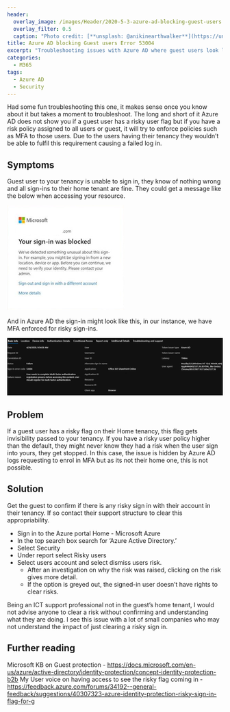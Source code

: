 ```yaml
---
header:   
  overlay_image: /images/Header/2020-5-3-azure-ad-blocking-guest-users.jpg
  overlay_filter: 0.5
  caption: "Photo credit: [**unsplash: @anikinearthwalker**](https://unsplash.com/@anikinearthwalker?utmsource=ghost&utmmedium=referral&utmcampaign=api-credit)"
title: Azure AD blocking Guest users Error 53004
excerpt: "Troubleshooting issues with Azure AD where guest users look like they require your MFA setup"
categories:
  - M365
tags:
  - Azure AD
  - Security
---
```


Had some fun troubleshooting this one, it makes sense once you know about it but takes a moment to troubleshoot. The long and short of it Azure AD does not show you if a guest user has a risky user flag but if you have a risk policy assigned to all users or guest, it will try to enforce policies such as MFA to those users. Due to the users having their tenancy they wouldn’t be able to fulfil this requirement causing a failed log in.

## Symptoms

Guest user to your tenancy is unable to sign in, they know of nothing wrong and all sign-ins to their home tenant are fine. They could get a message like the below when accessing your resource.

![Sign in blocked](/images/2020-5-3-azure-ad-1.png "Sign in blocked")

And in Azure AD the sign-in might look like this, in our instance, we have MFA enforced for risky sign-ins.

![Azure AD blocked event](/images/2020-5-3-azure-ad-2.png "Azure AD blocked event")

## Problem

If a guest user has a risky flag on their Home tenancy, this flag gets invisibility passed to your tenancy. If you have a risky user policy higher than the default, they might never know they had a risk when the user sign into yours, they get stopped. In this case, the issue is hidden by Azure AD logs requesting to enrol in MFA but as its not their home one, this is not possible.

## Solution

Get the guest to confirm if there is any risky sign in with their account in their tenancy. If so contact their support structure to clear this appropriability. 

* Sign in to the Azure portal Home - Microsoft Azure
* In the top search box search for ‘Azure Active Directory.’
* Select Security
* Under report select Risky users
* Select users account and select dismiss users risk.
   * After an investigation on why the risk was raised, clicking on the risk gives more detail.
   * If the option is greyed out, the signed-in user doesn’t have rights to clear risks.

Being an ICT support professional not in the guest’s home tenant, I would not advise anyone to clear a risk without confirming and understanding what they are doing. I see this issue with a lot of small companies who may not understand the impact of just clearing a risky sign in.

## Further reading

Microsoft KB on Guest protection - <https://docs.microsoft.com/en-us/azure/active-directory/identity-protection/concept-identity-protection-b2b>
My User voice on having access to see the risky flag coming in -
<https://feedback.azure.com/forums/34192--general-feedback/suggestions/40307323-azure-identity-protection-risky-sign-in-flag-for-g>

